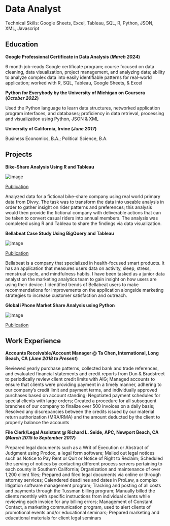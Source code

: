 # Data Analyst 

Technical Skills: Google Sheets, Excel, Tableau, SQL, R, Python, JSON, XML, Javascript

## Education

**Google Professional Certificate in Data Analysis (_March 2024_)** 

6 month job-ready Google certificate program; course focused on data cleaning, data visualization, project management, and analyzing data; ability to analyze complex data into easily identifiable patterns for real-world application; worked with R, SQL, Tableau, Google Sheets, & Excel  

**Python for Everybody by the University of Michigan on Coursera (_October 2022_)**

Used the Python language to learn data structures, networked application program interfaces, and databases; proficiency in data retrieval, processing and visualization using Python, JSON & XML

**University of California, Irvine (_June 2017_)**

Business Economics, B.A.; Political Science, B.A. 

## Projects 

**Bike-Share Analysis Using R and Tableau** 

![image](https://github.com/user-attachments/assets/525d1a5c-0b8a-495d-8109-566e637000c5)

[Publication](https://rpubs.com/tseung94/1187589)

Analyzed data for a fictional bike-share company using real world primary data from Divvy. The task was to transform the data into useable analysis in order to gather insight on rider patterns and preferences; this analysis would then provide the fictional company with deliverable actions that can be taken to convert casual riders into annual members. The analysis was completed using R and Tableau to share the findings via data visualization. 

**Bellabeat Case Study Using BigQuery and Tableau**

![image](https://github.com/user-attachments/assets/7f5827c7-5bb7-476b-895a-dc91655d45e8)

[Publication](https://github.com/tseung94/Google_Capstone_SQL)

Bellabeat is a company that specialized in health-focused smart products. It has an application that measures users data on activity, sleep, stress, menstrual cycle, and mindfulness habits. I have been tasked as a junior data analyst on the marketing analytics team to gain insight on how users are using their device. I identified trends of Bellabeat users to make recommendations for improvements on the application alongside marketing strategies to increase customer satisfaction and outreach. 

**Global iPhone Market Share Analysis using Python**

![image](https://github.com/user-attachments/assets/306bf778-0c54-487d-9b8c-0012dcb232be)

[Publication]()

## Work Experience 

**Accounts Receivable/Account Manager @ Ta Chen, International, Long Beach, CA (_June 2018 to Present_)**

Reviewed yearly purchase patterns, collected bank and trade references, and evaluated financial statements and credit reports from Dun & Bradstreet to periodically review client credit limits with AIG; Managed accounts to ensure that clients were providing payment in a timely manner, adhering to our company’s credit limit and payment terms, and individually approved purchases based on account standing; Negotiated payment schedules for special clients with large orders; Created a procedure for all subsequent branches of our company to finalize over 500 invoices on a daily basis; Resolved any discrepancies between the credits issued by our material return authorization (MRA/RMA) and the amount deducted by the client to properly balance the accounts

**File Clerk/Legal Assistant @ Richard L. Seide, APC,  Newport Beach, CA (_March 2015 to September 2017_)**

Prepared legal documents such as a Writ of Execution or Abstract of Judgment using Prodoc, a legal form software; Mailed out legal notices such as Notice to Pay Rent or Quit or Notice of Right to Reclaim;  Scheduled the serving of notices by contacting different process servers pertaining to each county in Southern California; Organization and maintenance of over 1,200 client files; Prepared and filed legal documents via online or through attorney services; Calendered deadlines and dates in ProLaw, a complex litigation software management program; Tracking and posting of all costs and payments through the Tussman billing program; Manually billed the clients monthly with specific instructions from individual clients while reviewing each invoice for any billing errors; Management of Constant Contact, a marketing communication program, used to alert clients of promotional events and/or educational seminars; Prepared marketing and educational materials for client legal seminars

